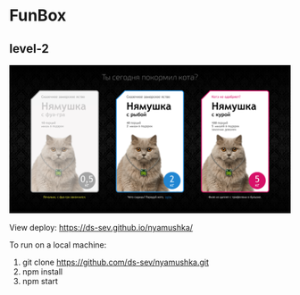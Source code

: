 # FunBox
## level-2

<p align="center"><img src="https://github.com/ds-sev/nyamushka/blob/main/nyam_screenshot.png" width="700px"></p>

View deploy: https://ds-sev.github.io/nyamushka/

To run on a local machine:
1. git clone https://github.com/ds-sev/nyamushka.git
2. npm install
3. npm start
